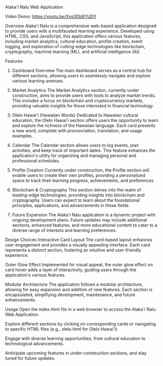 
Alaka'i Nalu Web Application

Video Demo: https://youtu.be/Xxg3Db8YUDY

Overview
Alaka'i Nalu is a comprehensive web-based application designed to provide users with a multifaceted learning experience. Developed using HTML, CSS, and JavaScript, this application offers various features, including market analytics, cultural education, profile creation, event logging, and exploration of cutting-edge technologies like blockchain, cryptography, machine learning (ML), and artificial intelligence (AI).

Features
1. Dashboard Overview
The main dashboard serves as a central hub for different sections, allowing users to seamlessly navigate and explore various learning avenues.

2. Market Analytics
The Market Analytics section, currently under construction, aims to provide users with tools to analyze market trends. This includes a focus on blockchain and cryptocurrency markets, providing valuable insights for those interested in financial technology.

3. Olelo Hawai'i (Hawaiian Words)
Dedicated to Hawaiian cultural education, the Olelo Hawai'i section offers users the opportunity to learn and explore the richness of the Hawaiian language. Each card presents a new word, complete with pronunciation, translation, and usage examples.

4. Calendar
The Calendar section allows users to log events, plan activities, and keep track of important dates. This feature enhances the application's utility for organizing and managing personal and professional schedules.

5. Profile Creation
Currently under construction, the Profile section will enable users to create their own profiles, providing a personalized space to track their learning progress, achievements, and preferences.

6. Blockchain & Cryptography
This section delves into the realm of leading-edge technologies, providing insights into blockchain and cryptography. Users can expect to learn about the foundational principles, applications, and advancements in these fields.

7. Future Expansion
The Alaka'i Nalu application is a dynamic project with ongoing development plans. Future updates may include additional sections, enhanced features, and more educational content to cater to a diverse range of interests and learning preferences.

Design Choices
Interactive Card Layout
The card-based layout enhances user engagement and provides a visually appealing interface. Each card represents a distinct section, fostering an intuitive and user-friendly experience.

Outer Glow Effect
Implemented for visual appeal, the outer glow effect on card hover adds a layer of interactivity, guiding users through the application's various features.

Modular Architecture
The application follows a modular architecture, allowing for easy expansion and addition of new features. Each section is encapsulated, simplifying development, maintenance, and future enhancements.

Usage
Open the index.html file in a web browser to access the Alaka'i Nalu Web Application.

Explore different sections by clicking on corresponding cards or navigating to specific HTML files (e.g., olelo.html for Olelo Hawai'i).

Engage with diverse learning opportunities, from cultural education to technological advancements.

Anticipate upcoming features in under-construction sections, and stay tuned for future updates.


